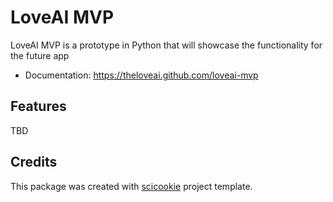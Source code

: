 # LoveAI MVP

LoveAI MVP is a prototype in Python that will showcase the functionality for the
future app

- Documentation: https://theloveai.github.com/loveai-mvp

## Features

TBD

## Credits

This package was created with
[scicookie](https://github.com/osl-incubator/scicookie) project template.
